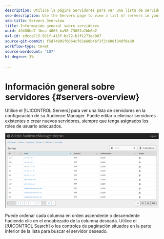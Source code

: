 ```yaml
---
description: Utilice la página Servidores para ver una lista de servidores en la configuración del Audience Manager. Puede editar o eliminar servidores existentes o crear nuevos servidores, siempre que tenga asignados los roles de usuario adecuados.
seo-description: Use the Servers page to view a list of servers in your Audience Manager configuration. You can edit or delete existing servers or create new servers, providing that you have the appropriate user roles assigned.
seo-title: Servers Overview
title: Información general sobre servidores
uuid: 49488bd7-1bea-4863-ba98-73087a2bb6b2
exl-id: edcca715-581f-415f-bc72-b1f1273ec807
source-git-commit: f5d74995f0664cf63e68b46f1f3c608f34df0e80
workflow-type: tm+mt
source-wordcount: '107'
ht-degree: 3%

---
```


# Información general sobre servidores {#servers-overview}

Utilice el [!UICONTROL Servers] para ver una lista de servidores en la configuración de su Audience Manager. Puede editar o eliminar servidores existentes o crear nuevos servidores, siempre que tenga asignados los roles de usuario adecuados.

<!-- c_servers.xml -->

![](assets/servers.png)

Puede ordenar cada columna en orden ascendente o descendente haciendo clic en el encabezado de la columna deseada. Utilice el [!UICONTROL Search] o los controles de paginación situados en la parte inferior de la lista para buscar el servidor deseado.
